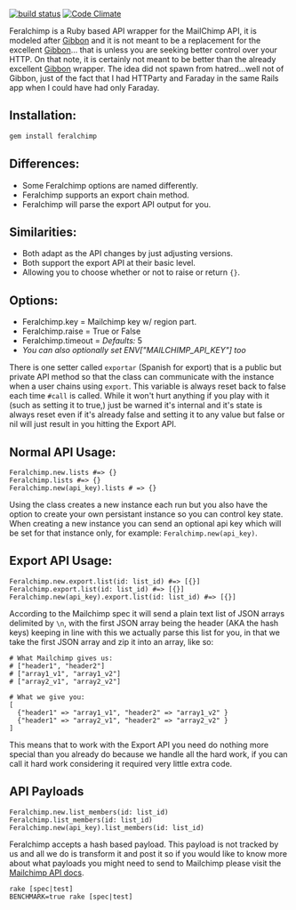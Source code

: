 [![build status](https://travis-ci.org/envygeeks/feralchimp.png)](https://travis-ci.org/envygeeks/feralchimp/) [![Code Climate](https://codeclimate.com/github/envygeeks/feralchimp.png)](https://codeclimate.com/github/envygeeks/feralchimp)

Feralchimp is a Ruby based API wrapper for the MailChimp API, it is modeled after [Gibbon](https://github.com/amro/gibbon) and it is not meant to be a replacement for the excellent [Gibbon](https://github.com/amro/gibbon)... that is unless you are seeking better control over your HTTP. On that note, it is certainly not meant to be better than the already excellent [Gibbon](https://github.com/amro/gibbon) wrapper. The idea did not spawn from hatred...well not of Gibbon, just of the fact that I had HTTParty and Faraday in the same Rails app when I could have had only Faraday.

## Installation:
```sh
gem install feralchimp
```

## Differences:
* Some Feralchimp options are named differently.
* Feralchimp supports an export chain method.
* Feralchimp will parse the export API output for you.

## Similarities:
* Both adapt as the API changes by just adjusting versions.
* Both support the export API at their basic level.
* Allowing you to choose whether or not to raise or return `{}`.

## Options:
* Feralchimp.key = Mailchimp key w/ region part.
* Feralchimp.raise = True or False
* Feralchimp.timeout = *Defaults:* 5
* *You can also optionally set ENV["MAILCHIMP_API_KEY"] too*

There is one setter called `exportar` (Spanish for export) that is a public but private API method so that the class can communicate with the instance when a user chains using `export`.  This variable is always reset back to false each time `#call` is called. While it won't hurt anything if you play with it (such as setting it to true,) just be warned it's internal and it's state is always reset even if it's already false and setting it to any value but false or nil will just result in you hitting the Export API.

## Normal API Usage:

    Feralchimp.new.lists #=> {}
    Feralchimp.lists #=> {}
    Feralchimp.new(api_key).lists # => {}

Using the class creates a new instance each run but you also have the option to create your own persistant instance so you can control key state.  When creating a new instance you can send an optional api key which will be set for that instance only, for example: `Feralchimp.new(api_key)`.

## Export API Usage:

    Feralchimp.new.export.list(id: list_id) #=> [{}]
    Feralchimp.export.list(id: list_id) #=> [{}]
    Feralchimp.new(api_key).export.list(id: list_id) #=> [{}]

According to the Mailchimp spec it will send a plain text list of JSON arrays delimited by `\n`, with the first JSON array being the header (AKA the hash keys) keeping in line with this we actually parse this list for you, in that we take the first JSON array and zip it into an array, like so:

    # What Mailchimp gives us:
    # ["header1", "header2"]
    # ["array1_v1", "array1_v2"]
    # ["array2_v1", "array2_v2"]

    # What we give you:
    [
      {"header1" => "array1_v1", "header2" => "array1_v2" }
      {"header1" => "array2_v1", "header2" => "array2_v2" }
    ]

This means that to work with the Export API you need do nothing more special than you already do because we handle all the hard work, if you can call it hard work considering it required very little extra code.

## API Payloads

    Feralchimp.new.list_members(id: list_id)
    Feralchimp.list_members(id: list_id)
    Feralchimp.new(api_key).list_members(id: list_id)

Feralchimp accepts a hash based payload.  This payload is not tracked by us and all we do is transform it and post it so if you would like to know more about what payloads you might need to send to Mailchimp please visit the [Mailchimp API docs](http://apidocs.mailchimp.com/api/1.3/).

```
rake [spec|test]
BENCHMARK=true rake [spec|test]
```
